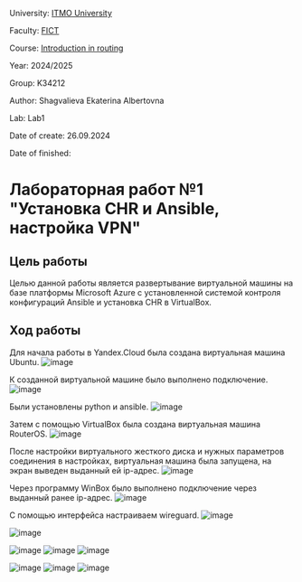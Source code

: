 University: [ITMO University](https://itmo.ru/ru/)

Faculty: [FICT](https://fict.itmo.ru)

Course: [Introduction in routing](https://github.com/itmo-ict-faculty/introduction-in-routing)

Year: 2024/2025

Group: K34212

Author: Shagvalieva Ekaterina Albertovna

Lab: Lab1

Date of create: 26.09.2024

Date of finished: 

# Лабораторная работ №1 "Установка CHR и Ansible, настройка VPN"

## Цель работы

Целью данной работы является развертывание виртуальной машины на базе платформы Microsoft Azure с установленной системой контроля конфигураций Ansible и установка CHR в VirtualBox.

## Ход работы

Для начала работы в Yandex.Cloud была создана виртуальная машина Ubuntu.
![image](https://github.com/user-attachments/assets/665643d7-de62-4a73-a92f-7fc8fff4bca0)

К созданной виртуальной машине было выполнено подключение.
![image](https://github.com/user-attachments/assets/9c5681ef-593f-437b-9a67-930d43c39361)

Были установлены python и ansible.
![image](https://github.com/user-attachments/assets/bb166d53-d049-4c6e-bee7-297c7f6ab0c6)

Затем с помощью VirtualBox была создана виртуальная машина RouterOS.
![image](https://github.com/user-attachments/assets/696f53ab-8a22-4172-94eb-7f66d9246d6e)

После настройки виртуального жесткого диска и нужных параметров соединения в настройках, виртуальная машина была запущена, на экран выведен выданный ей ip-адрес.
![image](https://github.com/user-attachments/assets/3fe93a86-fbcc-46c3-9b67-93c0bedd4652)

Через программу WinBox было выполнено подключение через выданный ранее ip-адрес.
![image](https://github.com/user-attachments/assets/ca0b326d-6054-4521-be31-9d1176e25e81)

С помощью интерфейса настраиваем wireguard. 
![image](https://github.com/user-attachments/assets/dac8fbbe-cf79-4c33-9106-64b3700352fd)

![image](https://github.com/user-attachments/assets/f6ffea5c-d098-463a-9ed0-35e53601373e)

![image](https://github.com/user-attachments/assets/e21e31fa-9ba4-4401-9ebf-93ab40399119)
![image](https://github.com/user-attachments/assets/df1b7a75-c236-40eb-9024-e572539b86a0)
![image](https://github.com/user-attachments/assets/09a8a8eb-c1a4-4bb3-ac24-371524087edd)

![image](https://github.com/user-attachments/assets/c835b360-c5a8-4137-b46c-7b30f3ce4d3d)
![image](https://github.com/user-attachments/assets/e0c901f4-0196-4b99-805a-b0bb6f4f7cba)
![image](https://github.com/user-attachments/assets/9e6b8760-9701-4032-9c18-ecc991a1c72f)





